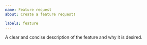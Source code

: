 ```yaml
---
name: Feature request
about: Create a feature request!

labels: feature
---
```


A clear and concise description of the feature and why it is desired.
